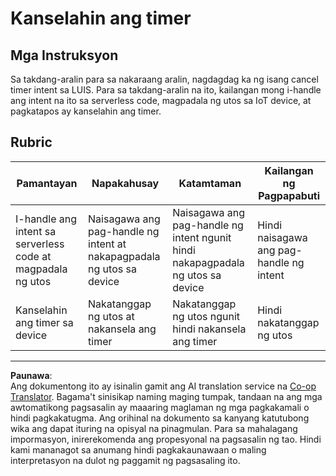 <!--
CO_OP_TRANSLATOR_METADATA:
{
  "original_hash": "da5d9360fe02fdcc1e91a725016c846d",
  "translation_date": "2025-08-27T23:11:51+00:00",
  "source_file": "6-consumer/lessons/3-spoken-feedback/assignment.md",
  "language_code": "tl"
}
-->
# Kanselahin ang timer

## Mga Instruksyon

Sa takdang-aralin para sa nakaraang aralin, nagdagdag ka ng isang cancel timer intent sa LUIS. Para sa takdang-aralin na ito, kailangan mong i-handle ang intent na ito sa serverless code, magpadala ng utos sa IoT device, at pagkatapos ay kanselahin ang timer.

## Rubric

| Pamantayan | Napakahusay | Katamtaman | Kailangan ng Pagpapabuti |
| ---------- | ----------- | ---------- | ------------------------ |
| I-handle ang intent sa serverless code at magpadala ng utos | Naisagawa ang pag-handle ng intent at nakapagpadala ng utos sa device | Naisagawa ang pag-handle ng intent ngunit hindi nakapagpadala ng utos sa device | Hindi naisagawa ang pag-handle ng intent |
| Kanselahin ang timer sa device | Nakatanggap ng utos at nakansela ang timer | Nakatanggap ng utos ngunit hindi nakansela ang timer | Hindi nakatanggap ng utos |

---

**Paunawa**:  
Ang dokumentong ito ay isinalin gamit ang AI translation service na [Co-op Translator](https://github.com/Azure/co-op-translator). Bagama't sinisikap naming maging tumpak, tandaan na ang mga awtomatikong pagsasalin ay maaaring maglaman ng mga pagkakamali o hindi pagkakatugma. Ang orihinal na dokumento sa kanyang katutubong wika ang dapat ituring na opisyal na pinagmulan. Para sa mahalagang impormasyon, inirerekomenda ang propesyonal na pagsasalin ng tao. Hindi kami mananagot sa anumang hindi pagkakaunawaan o maling interpretasyon na dulot ng paggamit ng pagsasaling ito.